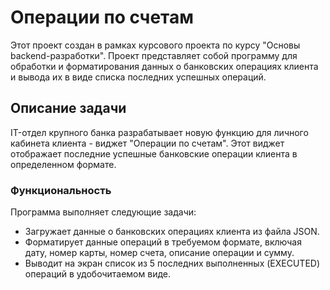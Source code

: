 # Операции по счетам

Этот проект создан в рамках курсового проекта по курсу "Основы backend-разработки". Проект представляет собой программу для обработки и форматирования данных о банковских операциях клиента и вывода их в виде списка последних успешных операций.

## Описание задачи

IT-отдел крупного банка разрабатывает новую функцию для личного кабинета клиента - виджет "Операции по счетам". Этот виджет отображает последние успешные банковские операции клиента в определенном формате.

### Функциональность

Программа выполняет следующие задачи:

- Загружает данные о банковских операциях клиента из файла JSON.
- Форматирует данные операций в требуемом формате, включая дату, номер карты, номер счета, описание операции и сумму.
- Выводит на экран список из 5 последних выполненных (EXECUTED) операций в удобочитаемом виде.



